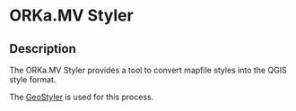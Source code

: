 # ORKa.MV Styler

## Description

The ORKa.MV Styler provides a tool to convert mapfile styles into the QGIS style format.

The [GeoStyler](https://geostyler.org/) is used for this process.
